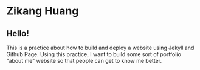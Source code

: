 # Zikang Huang

## Hello! 
This is a practice about how to build and deploy a website using Jekyll and Github Page. Using this practice, I want to build some sort of portfolio "about me" website so that people can get to know me better.
